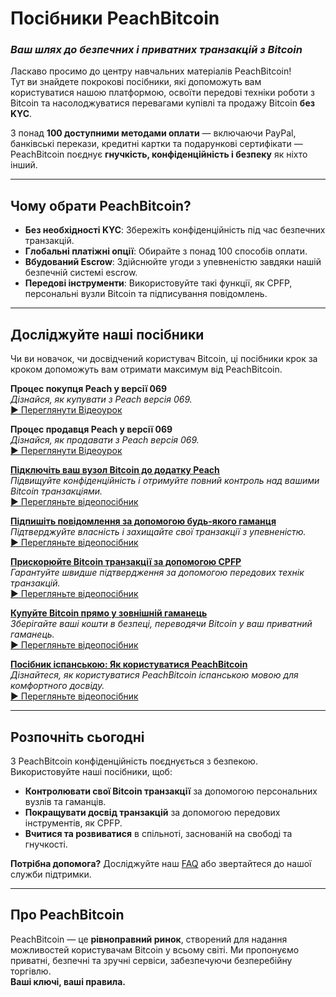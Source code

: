 # **Посібники PeachBitcoin**  
### *Ваш шлях до безпечних і приватних транзакцій з Bitcoin*

Ласкаво просимо до центру навчальних матеріалів PeachBitcoin!  
Тут ви знайдете покрокові посібники, які допоможуть вам користуватися нашою платформою, освоїти передові техніки роботи з Bitcoin та насолоджуватися перевагами купівлі та продажу Bitcoin **без KYC**.

З понад **100 доступними методами оплати** — включаючи PayPal, банківські перекази, кредитні картки та подарункові сертифікати — PeachBitcoin поєднує **гнучкість, конфіденційність і безпеку** як ніхто інший.

---

## Чому обрати PeachBitcoin?
- **Без необхідності KYC**: Збережіть конфіденційність під час безпечних транзакцій.  
- **Глобальні платіжні опції**: Обирайте з понад 100 способів оплати.  
- **Вбудований Escrow**: Здійснюйте угоди з упевненістю завдяки нашій безпечній системі escrow.  
- **Передові інструменти**: Використовуйте такі функції, як CPFP, персональні вузли Bitcoin та підписування повідомлень.

---

## Досліджуйте наші посібники

Чи ви новачок, чи досвідчений користувач Bitcoin, ці посібники крок за кроком допоможуть вам отримати максимум від PeachBitcoin.

**Процес покупця Peach у версії 069**  
   *Дізнайся, як купувати з Peach версія 069.*  
   [▶ Переглянути Відеоурок](https://www.youtube.com/watch?v=iio88ur4VjQ)

**Процес продавця Peach у версії 069**  
   *Дізнайся, як продавати з Peach версія 069.*  
   [▶ Переглянути Відеоурок](https://www.youtube.com/watch?v=bsrEEbrSUgg)

**[Підключіть ваш вузол Bitcoin до додатку Peach](../btcnode-to-peachapp)**  
   *Підвищуйте конфіденційність і отримуйте повний контроль над вашими Bitcoin транзакціями.*  
   [▶ Перегляньте відеопосібник](https://www.youtube.com/watch?v=xtvq2i3mIYg)

**[Підпишіть повідомлення за допомогою будь-якого гаманця](../sign-message)**  
   *Підтверджуйте власність і захищайте свої транзакції з упевненістю.*  
   [▶ Перегляньте відеопосібник](https://www.youtube.com/watch?v=xgewSfhLgtY)

**[Прискорюйте Bitcoin транзакції за допомогою CPFP](../accelerate-using-cpfp)**  
   *Гарантуйте швидше підтвердження за допомогою передових технік транзакцій.*  
   [▶ Перегляньте відеопосібник](https://www.youtube.com/watch?v=24OtQkL0CxU)

**[Купуйте Bitcoin прямо у зовнішній гаманець](../peachbitcoin-wallet)**  
   *Зберігайте ваші кошти в безпеці, переводячи Bitcoin у ваш приватний гаманець.*  
   [▶ Перегляньте відеопосібник](https://www.youtube.com/watch?v=d3STuVfFWfQ)

**[Посібник іспанською: Як користуватися PeachBitcoin](../peachbitcoin-in-spanish)**  
   *Дізнайтеся, як користуватися PeachBitcoin іспанською мовою для комфортного досвіду.*  
   [▶ Перегляньте відеопосібник](https://www.youtube.com/watch?v=sVwSzTVIe6s)

---

## **Розпочніть сьогодні**  

З PeachBitcoin конфіденційність поєднується з безпекою. Використовуйте наші посібники, щоб:  
- **Контролювати свої Bitcoin транзакції** за допомогою персональних вузлів та гаманців.  
- **Покращувати досвід транзакцій** за допомогою передових інструментів, як CPFP.  
- **Вчитися та розвиватися** в спільноті, заснованій на свободі та гнучкості.

**Потрібна допомога?** Досліджуйте наш [FAQ](https://peachbitcoin.com/faqhome) або звертайтеся до нашої служби підтримки.

---

## **Про PeachBitcoin**  

PeachBitcoin — це **рівноправний ринок**, створений для надання можливостей користувачам Bitcoin у всьому світі. Ми пропонуємо приватні, безпечні та зручні сервіси, забезпечуючи безперебійну торгівлю.  
**Ваші ключі, ваші правила.**
